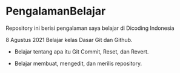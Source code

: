 # PengalamanBelajar
Repository ini berisi pengalaman saya belajar di Dicoding Indonesia

8 Agustus 2021
Belajar kelas Dasar Git dan Github.
* Belajar tentang apa itu Git Commit, Reset, dan Revert.

* Belajar membuat, mengedit, dan merilis repository.
